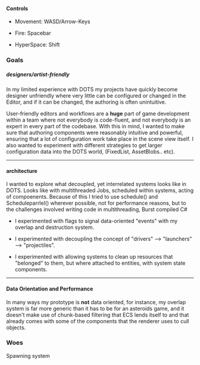 


#### Controls 
- Movement: WASD/Arrow-Keys

- Fire: Spacebar

- HyperSpace: Shift

### Goals
##### designers/artist-friendly
In my limited experience with DOTS my projects have quickly become designer unfriendly where very little can be configured or changed in the Editor, and if it can be changed, the authoring is often unintuitive.

User-friendly editors and workflows are a **huge** part of game development within a team where not everybody is code-fluent, and not everybody is an expert in every part of the codebase. 
With this in mind, I wanted to make sure that authoring components were reasonably intuitive and powerful, ensuring that a lot of configuration work take place in the scene view itself. I also wanted to experiment with different strategies to get larger configuration data into the DOTS world, (FixedList, AssetBlobs.. etc).

----

#### architecture
I wanted to explore what decoupled, yet interrelated systems looks like in DOTS. Looks like with multithreaded Jobs, scheduled within systems, acting of compoenents. Because of this I tried to use schedule() and Scheduleparrlel() wherever possible, not for performance reasons,  but to the challenges involved writing code in multithreading, Burst compiled C# 

- I experimented with flags to signal data-oriented "events" with my overlap and destruction system. 

- I experimented with decoupling the concept of "drivers" --> "launchers" --> "projectiles". 

- I experimented with allowing systems to clean up resources that "belonged" to them, but where attached to entities, with system state components. 

---

#### Data Orientation and Performance
In many ways my prototype is  **not** data oriented, for instance, my overlap system is far more generic than it has to be for an asteroids game, and it doesn't make use of chunk-based filtering that ECS lends itself to and that already comes with some of the components that the renderer uses to cull objects.


### Woes
Spawning system
